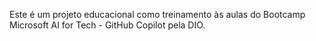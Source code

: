Este é um projeto educacional como treinamento às aulas do Bootcamp Microsoft AI for Tech - GitHub Copilot pela DIO.
